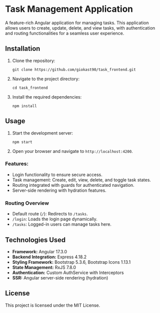 # Task Management Application

A feature-rich Angular application for managing tasks. This application allows users to create, update, delete, and view tasks, with authentication and routing functionalities for a seamless user experience.

## Installation

1. Clone the repository:
   ```
   git clone https://github.com/giokast90/task_frontend.git
   ```
2. Navigate to the project directory:
   ```
   cd task_frontend
   ```
3. Install the required dependencies:
   ```
   npm install
   ```

## Usage

1. Start the development server:
   ```
   npm start
   ```
2. Open your browser and navigate to `http://localhost:4200`.

### Features:

- Login functionality to ensure secure access.
- Task management: Create, edit, view, delete, and toggle task states.
- Routing integrated with guards for authenticated navigation.
- Server-side rendering with hydration features.

### Routing Overview

- Default route (`/`): Redirects to `/tasks`.
- `/login`: Loads the login page dynamically.
- `/tasks`: Logged-in users can manage tasks here.

## Technologies Used

- **Framework:** Angular 17.3.0
- **Backend Integration:** Express 4.18.2
- **Styling Framework:** Bootstrap 5.3.6, Bootstrap Icons 1.13.1
- **State Management:** RxJS 7.8.0
- **Authentication:** Custom AuthService with Interceptors
- **SSR:** Angular server-side rendering (hydration)

## License

This project is licensed under the MIT License.
